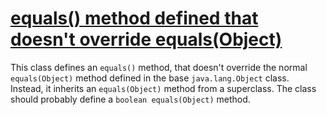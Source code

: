 # [equals() method defined that doesn't override equals(Object)](https://spotbugs.readthedocs.io/en/latest/bugDescriptions.html#EQ_OTHER_NO_OBJECT)

 This class defines an `equals()`
  method, that doesn't override the normal `equals(Object)` method
  defined in the base `java.lang.Object` class.  Instead, it
  inherits an `equals(Object)` method from a superclass.
  The class should probably define a `boolean equals(Object)` method.